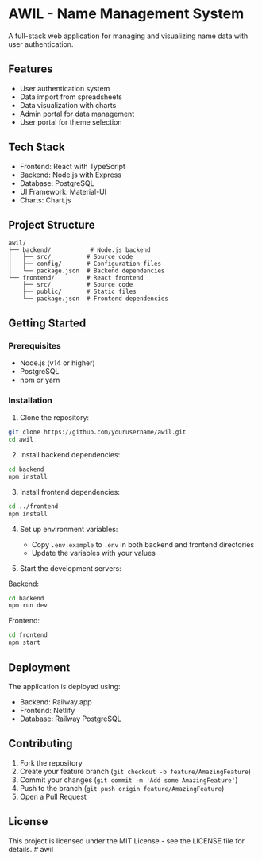 # AWIL - Name Management System

A full-stack web application for managing and visualizing name data with user authentication.

## Features

- User authentication system
- Data import from spreadsheets
- Data visualization with charts
- Admin portal for data management
- User portal for theme selection

## Tech Stack

- Frontend: React with TypeScript
- Backend: Node.js with Express
- Database: PostgreSQL
- UI Framework: Material-UI
- Charts: Chart.js

## Project Structure

```
awil/
├── backend/           # Node.js backend
│   ├── src/          # Source code
│   ├── config/       # Configuration files
│   └── package.json  # Backend dependencies
└── frontend/         # React frontend
    ├── src/          # Source code
    ├── public/       # Static files
    └── package.json  # Frontend dependencies
```

## Getting Started

### Prerequisites

- Node.js (v14 or higher)
- PostgreSQL
- npm or yarn

### Installation

1. Clone the repository:
```bash
git clone https://github.com/yourusername/awil.git
cd awil
```

2. Install backend dependencies:
```bash
cd backend
npm install
```

3. Install frontend dependencies:
```bash
cd ../frontend
npm install
```

4. Set up environment variables:
   - Copy `.env.example` to `.env` in both backend and frontend directories
   - Update the variables with your values

5. Start the development servers:

Backend:
```bash
cd backend
npm run dev
```

Frontend:
```bash
cd frontend
npm start
```

## Deployment

The application is deployed using:
- Backend: Railway.app
- Frontend: Netlify
- Database: Railway PostgreSQL

## Contributing

1. Fork the repository
2. Create your feature branch (`git checkout -b feature/AmazingFeature`)
3. Commit your changes (`git commit -m 'Add some AmazingFeature'`)
4. Push to the branch (`git push origin feature/AmazingFeature`)
5. Open a Pull Request

## License

This project is licensed under the MIT License - see the LICENSE file for details. # awil
